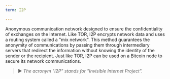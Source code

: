 ```yaml
---
term: I2P

---
```

Anonymous communication network designed to ensure the confidentiality of exchanges on the Internet. Like TOR, I2P encrypts network data and uses a routing system called a "mix network". This method guarantees the anonymity of communications by passing them through intermediary servers that redirect the information without knowing the identity of the sender or the recipient. Just like TOR, I2P can be used on a Bitcoin node to secure its network communications.

> ► *The acronym "I2P" stands for "Invisible Internet Project".*